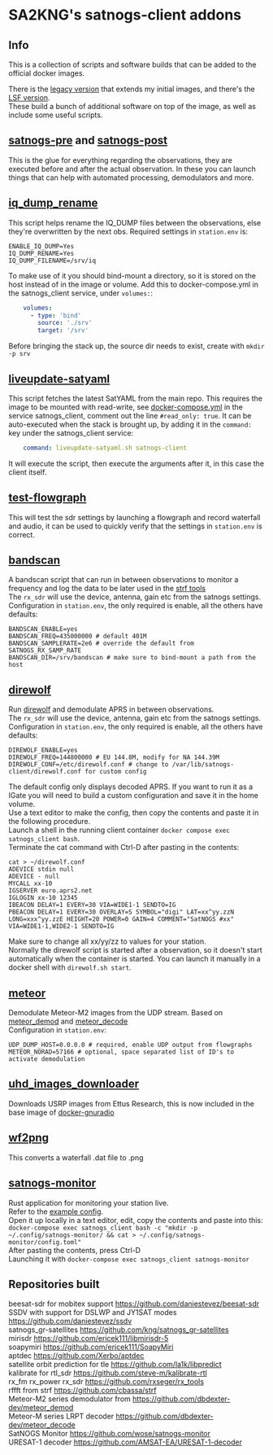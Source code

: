 # SA2KNG's satnogs-client addons

## Info

This is a collection of scripts and software builds that can be added to the official docker images.

There is the [legacy version](Dockerfile) that extends my initial images, and there's the [LSF version](Dockerfile.lsf).<br>
These build a bunch of additional software on top of the image, as well as include some useful scripts.

## [satnogs-pre](satnogs-pre) and [satnogs-post](satnogs-post)
This is the glue for everything regarding the observations, they are executed before and after the actual observation. In these you can launch things that can help with automated processing, demodulators and more.

## [iq_dump_rename](iq_dump_rename.sh)
This script helps rename the IQ_DUMP files between the observations, else they're overwritten by the next obs.
Required settings in `station.env` is:
```
ENABLE_IQ_DUMP=Yes
IQ_DUMP_RENAME=Yes
IQ_DUMP_FILENAME=/srv/iq
```
To make use of it you should bind-mount a directory, so it is stored on the host instead of in the image or volume.
Add this to docker-compose.yml in the satnogs_client service, under `volumes:`:
```yaml
    volumes:
      - type: 'bind'
        source: './srv'
        target: '/srv'
```
Before bringing the stack up, the source dir needs to exist, create with `mkdir -p srv`

## [liveupdate-satyaml](liveupdate-satyaml.sh)
This script fetches the latest SatYAML from the main repo. This requires the image to be mounted with read-write, see [docker-compose.yml](../lsf/docker-compose.yml) in the service satnogs_client, comment out the line `#read_only: true`.
It can be auto-executed when the stack is brought up, by adding it in the `command:` key under the satnogs_client service:
```yaml
    command: liveupdate-satyaml.sh satnogs-client
```
It will execute the script, then execute the arguments after it, in this case the client itself.

## [test-flowgraph](test-flowgraph.sh)
This will test the sdr settings by launching a flowgraph and record waterfall and audio, it can be used to quickly verify that the settings in `station.env` is correct.

## [bandscan](bandscan.sh)
A bandscan script that can run in between observations to monitor a frequency and log the data to be later used in the [strf tools](https://github.com/cbassa/strf)<br>
The `rx_sdr` will use the device, antenna, gain etc from the satnogs settings.<br>
Configuration in `station.env`, the only required is enable, all the others have defaults:
```shell
BANDSCAN_ENABLE=yes
BANDSCAN_FREQ=435000000 # default 401M
BANDSCAN_SAMPLERATE=2e6 # override the default from SATNOGS_RX_SAMP_RATE
BANDSCAN_DIR=/srv/bandscan # make sure to bind-mount a path from the host
```

## [direwolf](direwolf.sh)
Run [direwolf](https://github.com/wb2osz/direwolf) and demodulate APRS in between observations.<br>
The `rx_sdr` will use the device, antenna, gain etc from the satnogs settings.<br>
Configuration in `station.env`, the only required is  enable, all the others have defaults:
```
DIREWOLF_ENABLE=yes
DIREWOLF_FREQ=144800000 # EU 144.8M, modify for NA 144.39M
DIREWOLF_CONF=/etc/direwolf.conf # change to /var/lib/satnogs-client/direwolf.conf for custom config
```
The default config only displays decoded APRS. If you want to run it as a IGate you will need to build a custom configuration and save it in the home volume.<br>
Use a text editor to make the config, then copy the contents and paste it in the following procedure.<br>
Launch a shell in the running client container `docker compose exec satnogs_client bash`.<br>
Terminate the cat command with Ctrl-D after pasting in the contents:
```shell
cat > ~/direwolf.conf
ADEVICE stdin null
ADEVICE - null
MYCALL xx-10
IGSERVER euro.aprs2.net
IGLOGIN xx-10 12345
IBEACON DELAY=1 EVERY=30 VIA=WIDE1-1 SENDTO=IG
PBEACON DELAY=1 EVERY=30 OVERLAY=S SYMBOL="digi" LAT=xx^yy.zzN LONG=xxx^yy.zzE HEIGHT=20 POWER=0 GAIN=4 COMMENT="SatNOGS #xx" VIA=WIDE1-1,WIDE2-1 SENDTO=IG
```
Make sure to change all xx/yy/zz to values for your station.<br>
Normally the direwolf script is started after a observation, so it doesn't start automatically when the container is started.
You can launch it manually in a docker shell with `direwolf.sh start`.

## [meteor](meteor.sh)
Demodulate Meteor-M2 images from the UDP stream.
Based on [meteor_demod](https://github.com/dbdexter-dev/meteor_demod) and [meteor_decode](https://github.com/dbdexter-dev/meteor_decode)<br>
Configuration in `station.env`:
```
UDP_DUMP_HOST=0.0.0.0 # required, enable UDP output from flowgraphs
METEOR_NORAD=57166 # optional, space separated list of ID's to activate demodulation
```

## [uhd_images_downloader](uhd_images_downloader.py)
Downloads USRP images from Ettus Research, this is now included in the base image of [docker-gnuradio](https://gitlab.com/librespacefoundation/docker-gnuradio)

## [wf2png](wf2png.py)
This converts a waterfall .dat file to .png

## [satnogs-monitor](https://github.com/wose/satnogs-monitor/)
Rust application for monitoring your station live.<br>
Refer to the [example config](https://github.com/wose/satnogs-monitor/blob/master/monitor/examples/config.toml).<br>
Open it up locally in a text editor, edit, copy the contents and paste into this:<br>
`docker-compose exec satnogs_client bash -c "mkdir -p ~/.config/satnogs-monitor/ && cat > ~/.config/satnogs-monitor/config.toml"`<br>
After pasting the contents, press Ctrl-D<br>
Launching it with `docker-compose exec satnogs_client satnogs-monitor`

## Repositories built

beesat-sdr for mobitex support https://github.com/daniestevez/beesat-sdr <br>
SSDV with support for DSLWP and JY1SAT modes https://github.com/daniestevez/ssdv <br>
satnogs_gr-satellites https://github.com/kng/satnogs_gr-satellites <br>
mirisdr https://github.com/ericek111/libmirisdr-5 <br>
soapymiri https://github.com/ericek111/SoapyMiri <br>
aptdec https://github.com/Xerbo/aptdec <br>
satellite orbit prediction for tle https://github.com/la1k/libpredict <br>
kalibrate for rtl_sdr https://github.com/steve-m/kalibrate-rtl <br>
rx_fm rx_power rx_sdr https://github.com/rxseger/rx_tools <br>
rffft from strf https://github.com/cbassa/strf <br>
Meteor-M2 series demodulator from https://github.com/dbdexter-dev/meteor_demod <br>
Meteor-M series LRPT decoder https://github.com/dbdexter-dev/meteor_decode <br>
SatNOGS Monitor https://github.com/wose/satnogs-monitor <br>
URESAT-1 decoder https://github.com/AMSAT-EA/URESAT-1-decoder <br>

